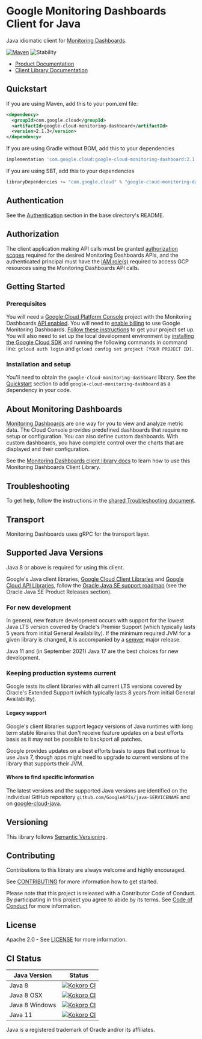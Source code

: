 # Google Monitoring Dashboards Client for Java

Java idiomatic client for [Monitoring Dashboards][product-docs].

[![Maven][maven-version-image]][maven-version-link]
![Stability][stability-image]

- [Product Documentation][product-docs]
- [Client Library Documentation][javadocs]


## Quickstart


If you are using Maven, add this to your pom.xml file:


```xml
<dependency>
  <groupId>com.google.cloud</groupId>
  <artifactId>google-cloud-monitoring-dashboard</artifactId>
  <version>2.1.3</version>
</dependency>
```

If you are using Gradle without BOM, add this to your dependencies

```Groovy
implementation 'com.google.cloud:google-cloud-monitoring-dashboard:2.1.3'
```

If you are using SBT, add this to your dependencies

```Scala
libraryDependencies += "com.google.cloud" % "google-cloud-monitoring-dashboard" % "2.1.3"
```

## Authentication

See the [Authentication][authentication] section in the base directory's README.

## Authorization

The client application making API calls must be granted [authorization scopes][auth-scopes] required for the desired Monitoring Dashboards APIs, and the authenticated principal must have the [IAM role(s)][predefined-iam-roles] required to access GCP resources using the Monitoring Dashboards API calls.

## Getting Started

### Prerequisites

You will need a [Google Cloud Platform Console][developer-console] project with the Monitoring Dashboards [API enabled][enable-api].
You will need to [enable billing][enable-billing] to use Google Monitoring Dashboards.
[Follow these instructions][create-project] to get your project set up. You will also need to set up the local development environment by
[installing the Google Cloud SDK][cloud-sdk] and running the following commands in command line:
`gcloud auth login` and `gcloud config set project [YOUR PROJECT ID]`.

### Installation and setup

You'll need to obtain the `google-cloud-monitoring-dashboard` library.  See the [Quickstart](#quickstart) section
to add `google-cloud-monitoring-dashboard` as a dependency in your code.

## About Monitoring Dashboards


[Monitoring Dashboards][product-docs] are one way for you to view and analyze metric data. The Cloud Console provides predefined dashboards that require no setup or configuration. You can also define custom dashboards. With custom dashboards, you have complete control over the charts that are displayed and their configuration.

See the [Monitoring Dashboards client library docs][javadocs] to learn how to
use this Monitoring Dashboards Client Library.






## Troubleshooting

To get help, follow the instructions in the [shared Troubleshooting document][troubleshooting].

## Transport

Monitoring Dashboards uses gRPC for the transport layer.

## Supported Java Versions

Java 8 or above is required for using this client.

Google's Java client libraries,
[Google Cloud Client Libraries][cloudlibs]
and
[Google Cloud API Libraries][apilibs],
follow the
[Oracle Java SE support roadmap][oracle]
(see the Oracle Java SE Product Releases section).

### For new development

In general, new feature development occurs with support for the lowest Java
LTS version covered by  Oracle's Premier Support (which typically lasts 5 years
from initial General Availability). If the minimum required JVM for a given
library is changed, it is accompanied by a [semver][semver] major release.

Java 11 and (in September 2021) Java 17 are the best choices for new
development.

### Keeping production systems current

Google tests its client libraries with all current LTS versions covered by
Oracle's Extended Support (which typically lasts 8 years from initial
General Availability).

#### Legacy support

Google's client libraries support legacy versions of Java runtimes with long
term stable libraries that don't receive feature updates on a best efforts basis
as it may not be possible to backport all patches.

Google provides updates on a best efforts basis to apps that continue to use
Java 7, though apps might need to upgrade to current versions of the library
that supports their JVM.

#### Where to find specific information

The latest versions and the supported Java versions are identified on
the individual GitHub repository `github.com/GoogleAPIs/java-SERVICENAME`
and on [google-cloud-java][g-c-j].

## Versioning


This library follows [Semantic Versioning](http://semver.org/).



## Contributing


Contributions to this library are always welcome and highly encouraged.

See [CONTRIBUTING][contributing] for more information how to get started.

Please note that this project is released with a Contributor Code of Conduct. By participating in
this project you agree to abide by its terms. See [Code of Conduct][code-of-conduct] for more
information.


## License

Apache 2.0 - See [LICENSE][license] for more information.

## CI Status

Java Version | Status
------------ | ------
Java 8 | [![Kokoro CI][kokoro-badge-image-2]][kokoro-badge-link-2]
Java 8 OSX | [![Kokoro CI][kokoro-badge-image-3]][kokoro-badge-link-3]
Java 8 Windows | [![Kokoro CI][kokoro-badge-image-4]][kokoro-badge-link-4]
Java 11 | [![Kokoro CI][kokoro-badge-image-5]][kokoro-badge-link-5]

Java is a registered trademark of Oracle and/or its affiliates.

[product-docs]: https://cloud.google.com/monitoring/charts/dashboards
[javadocs]: https://cloud.google.com/java/docs/reference/google-cloud-monitoring-dashboard/latest/history
[kokoro-badge-image-1]: http://storage.googleapis.com/cloud-devrel-public/java/badges/java-monitoring-dashboards/java7.svg
[kokoro-badge-link-1]: http://storage.googleapis.com/cloud-devrel-public/java/badges/java-monitoring-dashboards/java7.html
[kokoro-badge-image-2]: http://storage.googleapis.com/cloud-devrel-public/java/badges/java-monitoring-dashboards/java8.svg
[kokoro-badge-link-2]: http://storage.googleapis.com/cloud-devrel-public/java/badges/java-monitoring-dashboards/java8.html
[kokoro-badge-image-3]: http://storage.googleapis.com/cloud-devrel-public/java/badges/java-monitoring-dashboards/java8-osx.svg
[kokoro-badge-link-3]: http://storage.googleapis.com/cloud-devrel-public/java/badges/java-monitoring-dashboards/java8-osx.html
[kokoro-badge-image-4]: http://storage.googleapis.com/cloud-devrel-public/java/badges/java-monitoring-dashboards/java8-win.svg
[kokoro-badge-link-4]: http://storage.googleapis.com/cloud-devrel-public/java/badges/java-monitoring-dashboards/java8-win.html
[kokoro-badge-image-5]: http://storage.googleapis.com/cloud-devrel-public/java/badges/java-monitoring-dashboards/java11.svg
[kokoro-badge-link-5]: http://storage.googleapis.com/cloud-devrel-public/java/badges/java-monitoring-dashboards/java11.html
[stability-image]: https://img.shields.io/badge/stability-ga-green
[maven-version-image]: https://img.shields.io/maven-central/v/com.google.cloud/google-cloud-monitoring-dashboard.svg
[maven-version-link]: https://search.maven.org/search?q=g:com.google.cloud%20AND%20a:google-cloud-monitoring-dashboard&core=gav
[authentication]: https://github.com/googleapis/google-cloud-java#authentication
[auth-scopes]: https://developers.google.com/identity/protocols/oauth2/scopes
[predefined-iam-roles]: https://cloud.google.com/iam/docs/understanding-roles#predefined_roles
[iam-policy]: https://cloud.google.com/iam/docs/overview#cloud-iam-policy
[developer-console]: https://console.developers.google.com/
[create-project]: https://cloud.google.com/resource-manager/docs/creating-managing-projects
[cloud-sdk]: https://cloud.google.com/sdk/
[troubleshooting]: https://github.com/googleapis/google-cloud-common/blob/main/troubleshooting/readme.md#troubleshooting
[contributing]: https://github.com/googleapis/java-monitoring-dashboards/blob/main/CONTRIBUTING.md
[code-of-conduct]: https://github.com/googleapis/java-monitoring-dashboards/blob/main/CODE_OF_CONDUCT.md#contributor-code-of-conduct
[license]: https://github.com/googleapis/java-monitoring-dashboards/blob/main/LICENSE
[enable-billing]: https://cloud.google.com/apis/docs/getting-started#enabling_billing
[enable-api]: https://console.cloud.google.com/flows/enableapi?apiid=monitoring.googleapis.com
[libraries-bom]: https://github.com/GoogleCloudPlatform/cloud-opensource-java/wiki/The-Google-Cloud-Platform-Libraries-BOM
[shell_img]: https://gstatic.com/cloudssh/images/open-btn.png

[semver]: https://semver.org/
[cloudlibs]: https://cloud.google.com/apis/docs/client-libraries-explained
[apilibs]: https://cloud.google.com/apis/docs/client-libraries-explained#google_api_client_libraries
[oracle]: https://www.oracle.com/java/technologies/java-se-support-roadmap.html
[g-c-j]: http://github.com/googleapis/google-cloud-java
